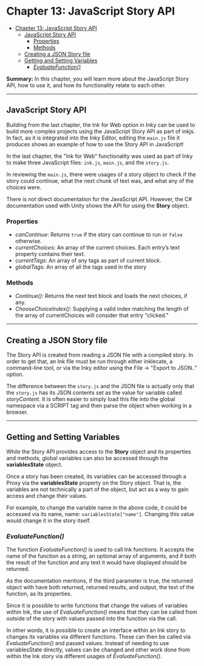 # Chapter 13: JavaScript Story API

- [Chapter 13: JavaScript Story API](#chapter-13-javascript-story-api)
  - [JavaScript Story API](#javascript-story-api)
    - [Properties](#properties)
    - [Methods](#methods)
  - [Creating a JSON Story file](#creating-a-json-story-file)
  - [Getting and Setting Variables](#getting-and-setting-variables)
    - [*EvaluateFunction()*](#evaluatefunction)

**Summary:** In this chapter, you will learn more about the JavaScript Story API, how to use it, and how its functionality relate to each other.

---

## JavaScript Story API

Building from the last chapter, the Ink for Web option in Inky can be used to build more complex projects using the JavaScript Story API as part of inkjs. In fact, as it is integrated into the Inky Editor, editing the `main.js` file it produces shows an example of how to use the Story API in JavaScript!

In the last chapter, the "Ink for Web" functionality was used as part of Inky to make three JavaScript files: `ink.js`, `main.js`, and the `story.js`.

In reviewing the `main.js`, there were usages of a story object to check if the story could continue, what the next chunk of text was, and what any of the choices were.

There is not direct documentation for the JavaScript API. However, the C# documentation used with Unity shows the API for using the **Story** object.

### Properties

- *canContinue*: Returns `true` if the story can continue to run or `false` otherwise.
- *currentChoices*: An array of the current choices. Each entry’s text property contains their text.
- *currentTags*: An array of any tags as part of current block.
- *globalTags*: An array of all the tags used in the story

### Methods

- *Continue()*: Returns the next text block and loads the next choices, if any.
- *ChooseChoiceIndex()*: Supplying a valid index matching the length of the array of currentChoices will consider that entry "clicked."

---

## Creating a JSON Story file

The Story API is created from reading a JSON file with a compiled story. In order to get that, an Ink file must be run through either inklecate, a command-line tool, or via the Inky editor using the File -> "Export to JSON.." option.

The difference between the `story.js` and the JSON file is actually only that the `story.js` has its JSON contents set as the value for variable called *storyContent*. It is often easier to simply load this file into the global namespace via a SCRIPT tag and then parse the object when working in a browser.

---

## Getting and Setting Variables

While the Story API provides access to the **Story** object and its properties and methods, global variables can also be accessed through the **variablesState** object.

Once a story has been created, its variables can be accessed through a Proxy via the **variablesState** property on the Story object. That is, the variables are not technically a part of the object, but act as a way to gain access and change their values.

For example, to change the variable name in the above code, it could be accessed via its name, name: `variablesState["name"]`. Changing this value would change it in the story itself.

### *EvaluateFunction()*

The function *EvaluateFunction()* is used to call Ink functions. It accepts the name of the function as a string, an optional array of arguments, and if both the result of the function and any text it would have displayed should be returned.

As the documentation mentions, if the third parameter is true, the returned object with have both returned, returned results, and output, the text of the function, as its properties.

Since it is possible to write functions that change the values of variables within Ink, the use of *EvaluateFunction()* means that they can be called from outside of the story with values passed into the function via the call.

In other words, it is possible to create an interface within an Ink story to changes its variables via different functions. These can then be called via *EvaluateFunction()* and passed values. Instead of needing to use variablesState directly, values can be changed and other work done from within the Ink story via different usages of *EvaluateFunction()*.
